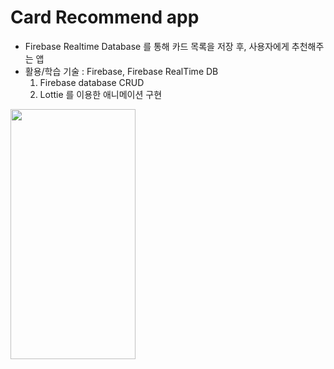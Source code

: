 # Card Recommend app

- Firebase Realtime Database 를 통해 카드 목록을 저장 후, 사용자에게 추천해주는 앱
- 활용/학습 기술 : Firebase, Firebase RealTime DB
  1. Firebase database CRUD
  2. Lottie 를 이용한 애니메이션 구현


<img src="https://user-images.githubusercontent.com/55011765/163822927-af3b03ad-392b-47c9-a35f-5193b63dae83.gif" width ="200" height="400"/>
